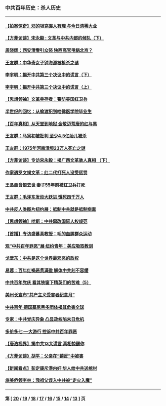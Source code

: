 ### 中共百年历史：杀人历史
---
#### [【拍案惊奇】邓的坦克碾人有理 与今日清零大业](../../pages/nf1176106/n13729574.md?07230430) 
#### [【方菲访谈】宋永毅 : 文革与中共内部的倾轧（下）](../../pages/nf1176106/n13486836.md?07230430) 
#### [周晓辉：西安清零引众怒 陕西高官甩锅北京？](../../pages/nf1176106/n13484627.md?07230430) 
#### [王友群：中华奇女子钟海源被枪杀之谜](../../pages/nf1176106/n13430555.md?07230430) 
#### [李宇明：揭开中共第三个决议中的谎言（下）](../../pages/nf1176106/n13389389.md?07230430) 
#### [李宇明：揭开中共第三个决议中的谎言（上）](../../pages/nf1176106/n13388697.md?07230430) 
#### [【思想领袖】文革幸存者：警防美国红卫兵](../../pages/nf1176106/n13339289.md?07230430) 
#### [半世纪的回忆：从偷渡犯到哈佛医学院毕业生](../../pages/nf1176106/n13345328.md?07230430) 
#### [【百年真相】从天堂到地狱 金敬迈荒唐的红与黑](../../pages/nf1176106/n13336995.md?07230430) 
#### [王友群：马寅初被批判 至少4.5亿胎儿被杀](../../pages/nf1176106/n13260313.md?07230430) 
#### [王友群：1975年河南溃坝23万人死亡之谜](../../pages/nf1176106/n13231576.md?07230430) 
#### [【方菲访谈】专访宋永毅：揭广西文革骇人真相 （下）](../../pages/nf1176106/n13209074.md?07230430) 
#### [作家遇罗文揭文革：红二代打死人没受惩罚](../../pages/nf1176106/n13205254.md?07230430) 
#### [王晶垚含恨去世 妻子55年前被红卫兵打死](../../pages/nf1176106/n13203590.md?07230430) 
#### [王友群：毛泽东发动大跃进 饿死四千万人](../../pages/nf1176106/n13177158.md?07230430) 
#### [中共反人类图片纽约展：抵制中共就是抵制病毒](../../pages/nf1176106/n13115371.md?07230430) 
#### [【思想领袖】哈斯：中共窜改国际人权规范](../../pages/nf1176106/n13053647.md?07230430) 
#### [【首播】专访盛慕真教授：毛的血腥群众运动](../../pages/nf1176106/n13091782.md?07230430) 
#### [观“中共百年罪恶”展 纽约青年：美应吸取教训](../../pages/nf1176106/n13085246.md?07230430) 
#### [戈壁东：中共是这个世界最邪恶的政权](../../pages/nf1176106/n13085641.md?07230430) 
#### [易蓉：百年红祸恶贯满盈 解体中共刻不容缓](../../pages/nf1176106/n13084455.md?07230430) 
#### [中共百年党庆 看其铁窗下精英们的苦难（5）](../../pages/nf1176106/n13076766.md?07230430) 
#### [美州长宣布“共产主义受害者纪念月”](../../pages/nf1176106/n13074024.md?07230430) 
#### [中共百年 德国慕尼黑多团体揭其危害全球](../../pages/nf1176106/n13068873.md?07230430) 
#### [专家：中共党庆异象 凸显政权陷末日危机](../../pages/nf1176106/n13067084.md?07230430) 
#### [多伦多七·一大游行 控诉中共百年罪恶](../../pages/nf1176106/n13062043.md?07230430) 
#### [【唐浩视界】揭中共13大谎言 真相惊醒你](../../pages/nf1176106/n13065208.md?07230430) 
#### [《方菲访谈》胡平：父亲在“镇反”中被害](../../pages/nf1176106/n13064114.md?07230430) 
#### [【新闻看点】彭定康斥港内奸 华人给中共送棺材](../../pages/nf1176106/n13064230.md?07230430) 
#### [旅美侨领李林：我祖父误入中共被“走火入魔”](../../pages/nf1176106/n13062777.md?07230430) 

---
#### 第 [ [20](./20.md?07230430) / [19](./19.md?07230430) / [18](./18.md?07230430) / [17](./17.md?07230430) / [16](./16.md?07230430) / [15](./15.md?07230430) / [14](./14.md?07230430) / [13](./13.md?07230430) ] 页
